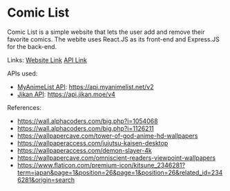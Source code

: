 Comic List
==========
Comic List is a simple website that lets the user add and remove their favorite comics. The webite uses React.JS as its front-end and Express.JS for the back-end.

Links:
[Website Link](https://comic-list.netlify.app/)
[API Link](https://comic-list-api.herokuapp.com/)

APIs used:
* [MyAnimeList API](https://myanimelist.net/apiconfig/references/api/v2): https://api.myanimelist.net/v2
* [Jikan API](https://docs.api.jikan.moe/): https://api.jikan.moe/v4

References:
* https://wall.alphacoders.com/big.php?i=1054068
* https://wall.alphacoders.com/big.php?i=1126211
* https://wallpapercave.com/tower-of-god-anime-hd-wallpapers
* https://wallpaperaccess.com/jujutsu-kaisen-desktop
* https://wallpaperaccess.com/demon-slayer-4k
* https://wallpapercave.com/omniscient-readers-viewpoint-wallpapers
* https://www.flaticon.com/premium-icon/kitsune_2346281?term=japan&page=1&position=26&page=1&position=26&related_id=2346281&origin=search
